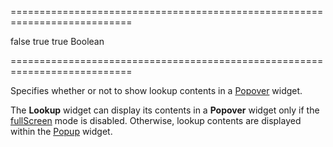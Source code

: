 ===========================================================================
<!--default-->false<!--/default-->
<!--custom_default_for_desktop-->true<!--/custom_default_for_desktop-->
<!--custom_default_for_ios-->true<!--/custom_default_for_ios-->
<!--type-->Boolean<!--/type-->
===========================================================================

<!--shortDescription-->
Specifies whether or not to show lookup contents in a [Popover](/Documentation/ApiReference/UI_Widgets/dxPopover/) widget.
<!--/shortDescription-->

<!--fullDescription-->
The **Lookup** widget can display its contents in a **Popover** widget only if the [fullScreen](/Documentation/ApiReference/UI_Widgets/dxLookup/Configuration/#fullScreen) mode is disabled. Otherwise, lookup contents are displayed within the [Popup](/Documentation/ApiReference/UI_Widgets/dxPopup/) widget.


<!--/fullDescription-->